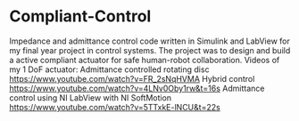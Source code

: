 # Compliant-Control
Impedance and admittance control code written in Simulink and LabView for my final year project in control systems.
The project was to design and build a active compliant actuator for safe human-robot collaboration. 
Videos of my 1 DoF actuator: 
Admittance controlled rotating disc https://www.youtube.com/watch?v=FR_2sNqHVMA
Hybrid control https://www.youtube.com/watch?v=4LNv0Oby1rw&t=16s
Admittance control using NI LabView with NI SoftMotion https://www.youtube.com/watch?v=5TTxkE-lNCU&t=22s
